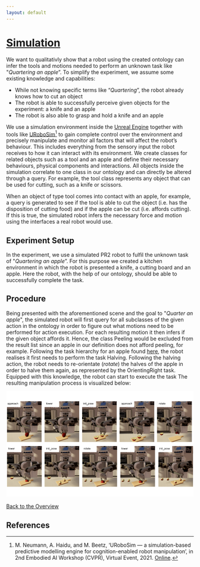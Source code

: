 ```yaml
---
layout: default
---
```


# [Simulation](https://github.com/Food-Ninja/FoodNinjaSimulation)

We want to qualitativly show that a robot using the created ontology can infer the tools and motions needed to perform an unknown task like "*Quartering an apple*”.
To simplify the experiment, we assume some existing knowledge and capabilities:

- While not knowing specific terms like “*Quartering*”, the robot already knows how to cut an object
- The robot is able to successfully perceive given objects for the experiment: a knife and an apple
- The robot is also able to grasp and hold a knife and an apple

We use a simulation environment inside the [Unreal Engine](https://www.unrealengine.com/de) together with tools like [URoboSim](https://github.com/NeumannM89/URoboSim)[^1] to gain complete control over the environment and precisely manipulate and monitor all factors that will affect the robot’s behaviour.
This includes everything from the sensory input the robot receives to how it can interact with its environment.
We create classes for related objects such as a tool and an apple and define their necessary behaviours, physical components and interactions.
All objects inside the simulation correlate to one class in our ontology and can directly be altered through a query. 
For example, the tool class represents any object that can be used for cutting, such as a knife or scissors.

When an object of type tool comes into contact with an apple, for example, a query is generated to see if the tool is able to cut the object (i.e. has the disposition of cutting food) and if the apple can be cut (i.e. affords cutting).
If this is true, the simulated robot infers the necessary force and motion using the interfaces a real robot would use.

## Experiment Setup

In the experiment, we use a simulated PR2 robot to fulfil the unknown task of "*Quartering an apple*”.
For this purpose we created a kitchen environment in which the robot is presented a knife, a cutting board and an apple.
Here the robot, with the help of our ontology, should be able to successfully complete the task.

## Procedure

Being presented with the aforementioned scene and the goal to "*Quarter an apple*", the simulated robot will first query for all subclasses of the given action in the ontology in order to figure out what motions need to be performed for action execution.
For each resulting motion it then infers if the given object affords it.
Hence, the class Peeling would be excluded from the result list since an apple in our definition does not afford peeling, for example. 
Following the task hierarchy for an apple found [here](img/AppleHierarchy.png), the robot realises it first needs to perform the task Halving. 
Following the halving action, the robot needs to re-orientate (*rotate*) the halves of the apple in order to halve them again, as represented by the OrientingRight task.
Equipped with this knowledge, the robot can start to execute the task
The resulting manipulation process is visualized below:

<p align="center">
	<img src="img/AppleQuarteringComic.png" width="800" alt="Simulation of the “Quarter an apple” task"/><br>
</p>

[Back to the Overview](./)

## References

[^1]: M. Neumann, A. Haidu, and M. Beetz, ‘URoboSim — a simulation-based predictive modelling engine for cognition-enabled robot manipulation’, in 2nd Embodied AI Workshop (CVPR), Virtual Event, 2021. [Online](https://embodied-ai.org/papers/URoboSim.pdf).